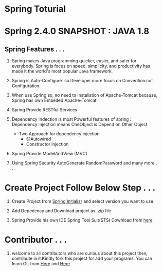 # Spring Toturial 
# Spring 2.4.0 SNAPSHOT : JAVA 1.8


## Spring Features . . .

 1. Spring makes  Java programming quicker, easier, and safer for everybody. Spring is focus on speed, simplicity, and productivity has made it the world's most popular Java framework.  

 2. Spring is Auto-Configure. so Developer more focus on Convention not Configuration.
 
 3. When use Spring so, no need to Installation of Apache-Tomcat because, Spring has own Embeded Apache-Tomcat
 
 4. Spring Provide RESTful Services
 
 5. Dependency Indection is most Powerful features of spring : Dependency injection means OneObject is Depend on Other Object
     - Two Approach for dependency injection
         - @Autowired
         - Constructor Injection

 6. Spring Provide ModelAndView (MVC)
 7. Using Spring Security AutoGenerate RandomPassword and many more . . .

 # Create Project Follow Below Step . . .


 1. Create Project from  [Spring Initializr](https://start.spring.io/) and select version you want to use.
 
 2. Add Depedency and Download project as .zip file
 
 3. Spring Provide his own IDE Spring Tool Suit(STS) Download from [here](https://spring.io/tools/)

# Contributor . . .
 1. welcome to all contributors who are curious about this project then, contribute in it.Kindly fork this project for add your programs. You can learn Git from [Here](https://www.youtube.com/watch?v=OdbBmvfThJY&list=PLsyeobzWxl7q2eaUkorLZExfd7qko9sZC&index=1) and [Here](https://guides.github.com/activities/hello-world/)
